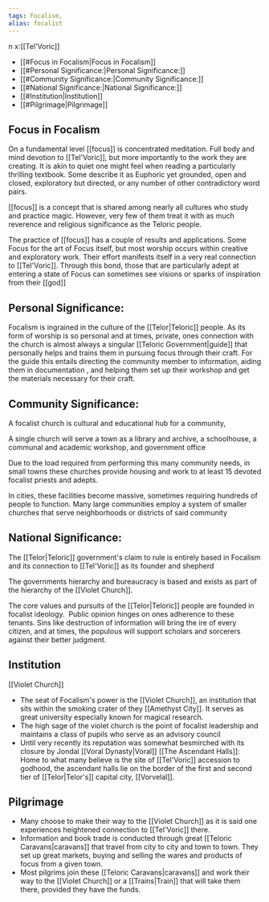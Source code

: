```yaml
---
tags: Focalism, 
alias: focalist
---
```

 n x:[[Tel'Voric]]

- [[#Focus in Focalism|Focus in Focalism]]
- [[#Personal Significance:|Personal Significance:]]
- [[#Community Significance:|Community Significance:]]
- [[#National Significance:|National Significance:]]
- [[#Institution|Institution]]
- [[#Pilgrimage|Pilgrimage]]


## Focus in Focalism
On a fundamental level [[focus]] is concentrated meditation. Full body and mind devotion to [[Tel'Voric]], but more importantly to the work they are creating. It is akin to quiet one might feel when reading a particularly thrilling textbook. Some describe it as Euphoric yet grounded, open and closed, exploratory but directed, or any number of other contradictory word pairs.

[[focus]] is a concept that is shared among nearly all cultures who study and practice magic. However, very few of them treat it with as much reverence and religious significance as the Teloric people. 

The practice of [[focus]] has a couple of results and applications. Some Focus for the art of Focus itself, but most worship occurs within creative and exploratory work. Their effort manifests itself in a very real connection to [[Tel'Voric]]. Through this bond, those that are particularly adept at entering a state of Focus can sometimes see visions or sparks of inspiration from their [[god]]

## Personal Significance: 
Focalism is ingrained in the culture of the [[Telor|Teloric]] people. As its form of worship is so personal and at times, private, ones connection with the church is almost always a singular [[Teloric Government|guide]] that personally helps and trains them in pursuing focus through their craft. For the guide this entails directing the community member to information, aiding them in documentation , and helping them set up their workshop and get the materials necessary for their craft.

## Community Significance:
A focalist church is cultural and educational hub for a community,

A single church will serve a town as a library and archive, a schoolhouse, a communal and academic workshop, and government office

Due to the load required from performing this many community needs, in small towns these churches provide housing and work to at least 15 devoted focalist priests and adepts. 

In cities, these facilities become massive, sometimes requiring hundreds of people to function. Many large communities employ a system of smaller churches that serve neighborhoods or districts of said community

## National Significance: 
The [[Telor|Teloric]] government's claim to rule is entirely based in Focalism and its connection to [[Tel'Voric]] as its founder and shepherd

The governments hierarchy and bureaucracy is based and exists as part of the hierarchy of the [[Violet Church]]. 

The core values and pursuits of the [[Telor|Teloric]] people are founded in focalist ideology.  Public opinion hinges on ones adherence to these tenants. Sins like destruction of information will bring the ire of every citizen, and at times, the populous will support scholars and sorcerers against their better judgment.

## Institution
[[Violet Church]]
-   The seat of Focalism's power is the [[Violet Church]], an institution that sits within the smoking crater of they [[Amethyst City]]. It serves as great university especially known for magical research. 
-   The high sage of the violet church is the point of focalist leadership and maintains a class of pupils who serve as an advisory council 
-   Until very recently its reputation was somewhat besmirched with its closure by Jondal [[Voral Dynasty|Voral]]
[[The Ascendant Halls]]: Home to what many believe is the site of [[Tel'Voric]] accession to godhood, the ascendant halls lie on the border of the first and second tier of [[Telor|Telor's]] capital city, [[Vorvelal]].

## Pilgrimage 
-   Many choose to make their way to the [[Violet Church]] as it is said one experiences heightened connection to [[Tel'Voric]] there.
-   Information and book trade is conducted through great [[Teloric Caravans|caravans]] that travel from city to city and town to town. They set up great markets, buying and selling the wares and products of focus from a given town.
-   Most pilgrims join these [[Teloric Caravans|caravans]] and work their way to the [[Violet Church]] or a [[Trains|Train]] that will take them there, provided they have the funds.